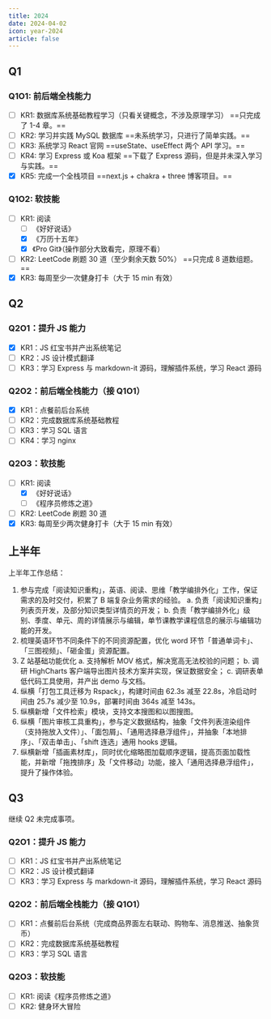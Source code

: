 ```yaml
---
title: 2024
date: 2024-04-02
icon: year-2024
article: false
---
```


## Q1

### Q1O1: 前后端全栈能力

- [ ] KR1: 数据库系统基础教程学习（只看关键概念，不涉及原理学习） ==只完成了 1-4 章。==
- [ ] KR2: 学习并实践 MySQL 数据库 ==未系统学习，只进行了简单实践。==
- [ ] KR3: 系统学习 React 官网 ==useState、useEffect 两个 API 学习。==
- [ ] KR4: 学习 Express 或 Koa 框架 ==下载了 Express 源码，但是并未深入学习与实践。==
- [x] KR5: 完成一个全栈项目 ==next.js + chakra + three 博客项目。==

### Q1O2: 软技能

- [ ] KR1: 阅读
  - [ ] 《好好说话》
  - [x] 《万历十五年》
  - [x] 《Pro Git》（操作部分大致看完，原理不看）
- [ ] KR2: LeetCode 刷题 30 道（至少剩余天数 50%） ==只完成 8 道数组题。==
- [x] KR3: 每周至少一次健身打卡（大于 15 min 有效）

## Q2

### Q2O1：提升 JS 能力

- [x] KR1：JS 红宝书并产出系统笔记
- [ ] KR2：JS 设计模式翻译
- [ ] KR3：学习 Express 与 markdown-it 源码，理解插件系统，学习 React 源码

### Q2O2：前后端全栈能力（接 Q1O1）

- [x] KR1：点餐前后台系统
- [ ] KR2：完成数据库系统基础教程
- [ ] KR3：学习 SQL 语言
- [ ] KR4：学习 nginx

### Q2O3：软技能

- [ ] KR1: 阅读
  - [x] 《好好说话》
  - [ ] 《程序员修炼之道》
- [ ] KR2: LeetCode 刷题 30 道
- [x] KR3: 每周至少两次健身打卡（大于 15 min 有效）

## 上半年

上半年工作总结：

1. 参与完成「阅读知识重构」，英语、阅读、思维「教学编排外化」工作，保证需求的及时交付，积累了 B 端复杂业务需求的经验。
   a. 负责「阅读知识重构」列表页开发，及部分知识类型详情页的开发；
   b. 负责「教学编排外化」级别、季度、单元、周的详情展示与编辑，单节课教学课程信息的展示与编辑功能的开发。
2. 梳理英语环节不同条件下的不同资源配置，优化 word 环节「普通单词卡」、「三图视频」、「砸金蛋」资源配置。
3. Z 站基础功能优化
   a. 支持解析 MOV 格式，解决宽高无法校验的问题；
   b. 调研 HighCharts 客户端导出图片技术方案并实现，保证数据安全；
   c. 调研表单低代码工具使用，并产出 demo 与文档。
4. 纵横「打包工具迁移为 Rspack」，构建时间由 62.3s 减至 22.8s，冷启动时间由 25.7s 减少至 10.9s，部署时间由 364s 减至 143s。
5. 纵横新增「文件检索」模块，支持文本搜图和以图搜图。
6. 纵横「图片审核工具重构」，参与定义数据结构，抽象「文件列表渲染组件（支持拖放入文件）」、「面包屑」、「通用选择悬浮组件」，并抽象「本地排序」、「双击单击」、「shift 连选」通用 hooks 逻辑。
7. 纵横新增「插画素材库」，同时优化缩略图加载顺序逻辑，提高页面加载性能，并新增「拖拽排序」及「文件移动」功能，接入「通用选择悬浮组件」，提升了操作体验。

## Q3

继续 Q2 未完成事项。

### Q2O1：提升 JS 能力

- [ ] KR1：JS 红宝书并产出系统笔记
- [ ] KR2：JS 设计模式翻译
- [ ] KR3：学习 Express 与 markdown-it 源码，理解插件系统，学习 React 源码

### Q2O2：前后端全栈能力（接 Q1O1）

- [ ] KR1：点餐前后台系统（完成商品界面左右联动、购物车、消息推送、抽象货币）
- [ ] KR2：完成数据库系统基础教程
- [ ] KR3：学习 SQL 语言

### Q2O3：软技能

- [ ] KR1: 阅读《程序员修炼之道》
- [ ] KR2: 健身环大冒险
